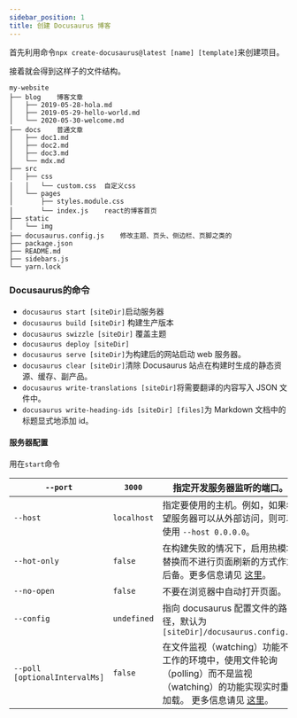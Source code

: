 ```yaml
---
sidebar_position: 1
title: 创建 Docusaurus 博客
---
```


首先利用命令`npx create-docusaurus@latest [name] [template]`来创建项目。

接着就会得到这样子的文件结构。

```
my-website
├── blog	博客文章
│   ├── 2019-05-28-hola.md
│   ├── 2019-05-29-hello-world.md
│   └── 2020-05-30-welcome.md
├── docs	普通文章
│   ├── doc1.md
│   ├── doc2.md
│   ├── doc3.md
│   └── mdx.md
├── src
│   ├── css
│   │   └── custom.css	自定义css
│   └── pages
│       ├── styles.module.css
│       └── index.js	react的博客首页
├── static
│   └── img
├── docusaurus.config.js	修改主题、页头、侧边栏、页脚之类的
├── package.json
├── README.md
├── sidebars.js
└── yarn.lock
```

### Docusaurus的命令

+ `docusaurus start [siteDir]`启动服务器
+ `docusaurus build [siteDir]` 构建生产版本
+ `docusaurus swizzle [siteDir]`  覆盖主题
+ `docusaurus deploy [siteDir]`
+ `docusaurus serve [siteDir]`为构建后的网站启动 web 服务器。
+ `docusaurus clear [siteDir]`清除 Docusaurus 站点在构建时生成的静态资源、缓存、副产品。
+ `docusaurus write-translations [siteDir]`将需要翻译的内容写入 JSON 文件中。
+ `docusaurus write-heading-ids [siteDir] [files]`为 Markdown 文档中的标题显式地添加 id。



#### 服务器配置

用在`start`命令

| `--port`                      | `3000`      | 指定开发服务器监听的端口。                                   |
| ----------------------------- | ----------- | ------------------------------------------------------------ |
| `--host`                      | `localhost` | 指定要使用的主机。例如，如果希望服务器可以从外部访问，则可以使用 `--host 0.0.0.0`。 |
| `--hot-only`                  | `false`     | 在构建失败的情况下，启用热模块替换而不进行页面刷新的方式作为后备。更多信息请见 [这里](https://webpack.js.org/configuration/dev-server/#devserverhotonly)。 |
| `--no-open`                   | `false`     | 不要在浏览器中自动打开页面。                                 |
| `--config`                    | `undefined` | 指向 docusaurus 配置文件的路径，默认为 `[siteDir]/docusaurus.config.js` |
| `--poll [optionalIntervalMs]` | `false`     | 在文件监视（watching）功能不能工作的环境中，使用文件轮询（polling）而不是监视（watching）的功能实现实时重新加载。 更多信息请见 [这里](https://webpack.js.org/configuration/watch/#watchoptionspoll)。 |
